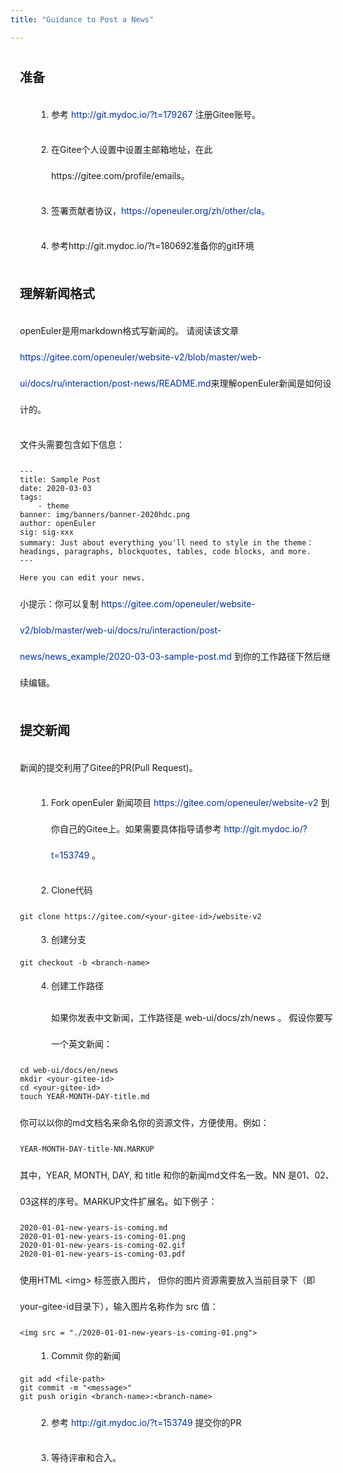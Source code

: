 ```yaml
---
title: "Guidance to Post a News"

---
```

<ClientOnly>
  <news-postNews />
</ClientOnly>

<div id="post-news-content">

## 准备

1. 参考 http://git.mydoc.io/?t=179267 注册Gitee账号。

2. 在Gitee个人设置中设置主邮箱地址，在此https://gitee.com/profile/emails。

3. 签署贡献者协议，https://openeuler.org/zh/other/cla。

4. 参考http://git.mydoc.io/?t=180692准备你的git环境

## 理解新闻格式

openEuler是用markdown格式写新闻的。
请阅读该文章 <https://gitee.com/openeuler/website-v2/blob/master/web-ui/docs/ru/interaction/post-news/README.md>来理解openEuler新闻是如何设计的。

文件头需要包含如下信息：
```
---
title: Sample Post
date: 2020-03-03
tags: 
    - theme
banner: img/banners/banner-2020hdc.png
author: openEuler
sig: sig-xxx
summary: Just about everything you'll need to style in the theme：headings, paragraphs, blockquotes, tables, code blocks, and more.
---

Here you can edit your news. 
```

小提示：你可以复制  https://gitee.com/openeuler/website-v2/blob/master/web-ui/docs/ru/interaction/post-news/news_example/2020-03-03-sample-post.md 到你的工作路径下然后继续编辑。

## 提交新闻

新闻的提交利用了Gitee的PR(Pull Request)。

1. Fork openEuler 新闻项目  <https://gitee.com/openeuler/website-v2> 到你自己的Gitee上。如果需要具体指导请参考 <http://git.mydoc.io/?t=153749> 。

2. Clone代码

```
git clone https://gitee.com/<your-gitee-id>/website-v2
```

3. 创建分支

```
git checkout -b <branch-name>
```

4. 创建工作路径

如果你发表中文新闻，工作路径是 web-ui/docs/zh/news 。
假设你要写一个英文新闻：

```
cd web-ui/docs/en/news
mkdir <your-gitee-id>
cd <your-gitee-id>
touch YEAR-MONTH-DAY-title.md
```

你可以以你的md文档名来命名你的资源文件，方便使用。例如： 
```
YEAR-MONTH-DAY-title-NN.MARKUP
```
其中，YEAR, MONTH, DAY, 和 title 和你的新闻md文件名一致。NN 是01、02、03这样的序号。MARKUP文件扩展名。如下例子：
```
2020-01-01-new-years-is-coming.md
2020-01-01-new-years-is-coming-01.png
2020-01-01-new-years-is-coming-02.gif
2020-01-01-new-years-is-coming-03.pdf
```
使用HTML \<img\> 标签嵌入图片， 但你的图片资源需要放入当前目录下（即your-gitee-id目录下），输入图片名称作为 src 值：
```
<img src = "./2020-01-01-new-years-is-coming-01.png">
```

1. Commit 你的新闻

```
git add <file-path>
git commit -m "<message>"
git push origin <branch-name>:<branch-name>
```

2. 参考 <http://git.mydoc.io/?t=153749> 提交你的PR

3. 等待评审和合入。 


</div>

<style lang="less">
#post-news-content{
  width: 1120px;
  margin: 0 auto;
  margin-bottom: 200px;
  p{
    line-height: 42px;
    a{
      color: #002FA7;
      text-decoration: none;
    }
    img{
      width: 100%;
    }
  }
  h1,h2,h3,h4,h5{
    font-size:20px;
    font-weight: bold;
    margin: 40px 0 25px 0;
    a{
      display: none;
    }
  }
  ol{
    list-style-type: decimal;
    padding-left: 50px;
    li{
      line-height: 32px;
      ol{
        padding-left: 20px;
      }
    }
  }
  ol+p{
    padding-left: 50px;
  }
  div[class*="language-"]{
    background:rgba(225,230,238,0.3);
    border:1px solid rgba(151,151,151,1);
    border-radius: 0;
    margin:20px auto;
    code[class*="language-"], pre[class*="language-"]{
      color:rgba(0,0,0,0.5);
    }
  }
  ul{
    padding-left: 50px;
    li{
      line-height: 32px;
      a{
        color: #002FA7;
        text-decoration: none;
      }
    }
  }
  ul+div[class*="language-"],ol+div[class*="language-"]{
    margin-left: 50px;
  }
}
@media screen and (max-width: 1000px) {
    #post-news-content {
        width: 100%;
        margin: 0 auto;
        padding: 0 15px;
        margin-bottom: 80px;
    }
}
</style>